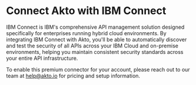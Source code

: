 # Connect Akto with IBM Connect

IBM Connect is IBM's comprehensive API management solution designed specifically for enterprises running hybrid cloud environments. By integrating IBM Connect with Akto, you'll be able to automatically discover and test the security of all APIs across your IBM Cloud and on-premise environments, helping you maintain consistent security standards across your entire API infrastructure.

To enable this premium connector for your account, please reach out to our team at [help@akto.io](mailto:help@akto.io) for pricing and setup information.
